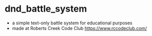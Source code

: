 # dnd_battle_system

- a simple text-only battle system for educational purposes
- made at Roberts Creek Code Club https://www.rccodeclub.com/


